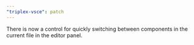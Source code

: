 ```yaml
---
"triplex-vsce": patch
---
```


There is now a control for quickly switching between components in the current
file in the editor panel.
